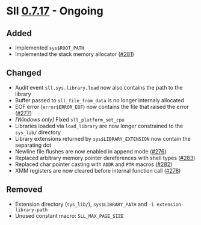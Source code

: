 # Sll [0.7.17] - Ongoing

## Added

- Implemented `sys$ROOT_PATH`
- Implemented the stack memory allocator ([#281])

## Changed

- Audit event `sll.sys.library.load` now also contains the path to the library
- Buffer passed to `sll_file_from_data` is no longer internaly allocated
- EOF error (`error$ERROR_EOF`) now contains the file that raised the error ([#277])
- *\[Windows only\]* Fixed `sll_platform_set_cpu`
- Libraries loaded via `load_library` are now longer constrained to the `sys_lib/` directory
- Library extensions returned by `sys$LIBRARY_EXTENSION` now contain the separating dot
- Newline file flushes are now enabled in append mode ([#276])
- Replaced arbitrary memory pointer dereferences with shell types ([#283])
- Replaced char pointer casting with `ADDR` and `PTR` macros ([#282])
- XMM registers are now cleared before internal function call ([#278])

## Removed

- Extension directory (`sys_lib/`), `sys$LIBRARY_PATH` and `-i extension-library-path`
- Unused constant macro: `SLL_MAX_PAGE_SIZE`

[0.7.17]: https://github.com/sl-lang/sll/compare/sll-v0.7.16...main
[#283]: https://github.com/sl-lang/sll/issues/283
[#282]: https://github.com/sl-lang/sll/issues/282
[#281]: https://github.com/sl-lang/sll/issues/281
[#278]: https://github.com/sl-lang/sll/issues/278
[#277]: https://github.com/sl-lang/sll/issues/277
[#276]: https://github.com/sl-lang/sll/issues/276
